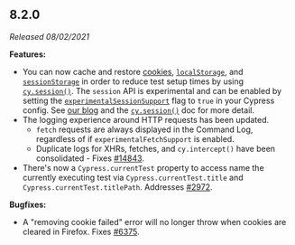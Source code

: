 ## 8.2.0

_Released 08/02/2021_

**Features:**

- You can now cache and restore [cookies](/api/cypress-api/cookies),
  [`localStorage`](https://developer.mozilla.org/en-US/docs/Web/API/Window/localStorage),
  and
  [`sessionStorage`](https://developer.mozilla.org/en-US/docs/Web/API/Window/sessionStorage)
  in order to reduce test setup times by using
  [`cy.session()`](/api/commands/session). The `session` API is experimental and
  can be enabled by setting the
  [`experimentalSessionSupport`](/guides/references/experiments) flag to `true`
  in your Cypress config. See
  [our blog](https://cypress.io/blog/2021/08/02/authenticate-faster-in-tests-cy-session-command/)
  and the [`cy.session()`](/api/commands/session) doc for more detail.
- The logging experience around HTTP requests has been updated.
  - `fetch` requests are always displayed in the Command Log, regardless of if
    `experimentalFetchSupport` is enabled.
  - Duplicate logs for XHRs, fetches, and `cy.intercept()` have been
    consolidated - Fixes
    [#14843](https://github.com/cypress-io/cypress/issues/14843).
- There's now a `Cypress.currentTest` property to access name the currently
  executing test via `Cypress.currentTest.title` and
  `Cypress.currentTest.titlePath`. Addresses
  [#2972](https://github.com/cypress-io/cypress/issues/2972).

**Bugfixes:**

- A "removing cookie failed" error will no longer throw when cookies are cleared
  in Firefox. Fixes [#6375](https://github.com/cypress-io/cypress/issues/6375).
